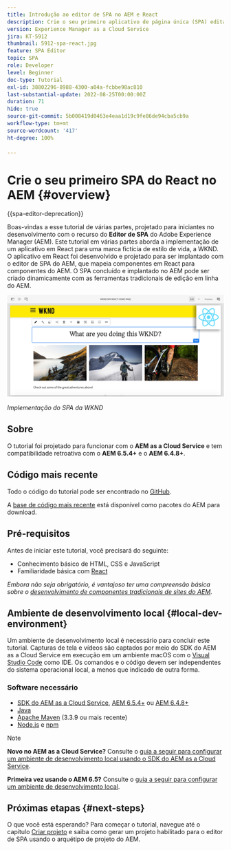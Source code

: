 ```yaml
---
title: Introdução ao editor de SPA no AEM e React
description: Crie o seu primeiro aplicativo de página única (SPA) editável em React no Adobe Experience Manager (AEM) com o WKND SPA. Saiba como criar um SPA usando a estrutura React JS com o editor de SPA do AEM. Este tutorial de várias partes aborda a implementação de um aplicativo em React para uma marca fictícia de estilo de vida, a WKND. O tutorial aborda a criação completa do SPA e a integração com o AEM.
version: Experience Manager as a Cloud Service
jira: KT-5912
thumbnail: 5912-spa-react.jpg
feature: SPA Editor
topic: SPA
role: Developer
level: Beginner
doc-type: Tutorial
exl-id: 38802296-8988-4300-a04a-fcbbe98ac810
last-substantial-update: 2022-08-25T00:00:00Z
duration: 71
hide: true
source-git-commit: 5b008419d0463e4eaa1d19c9fe86de94cba5cb9a
workflow-type: tm+mt
source-wordcount: '417'
ht-degree: 100%

---
```


# Crie o seu primeiro SPA do React no AEM {#overview}

{{spa-editor-deprecation}}

Boas-vindas a esse tutorial de várias partes, projetado para iniciantes no desenvolvimento com o recurso do **Editor de SPA** do Adobe Experience Manager (AEM). Este tutorial em várias partes aborda a implementação de um aplicativo em React para uma marca fictícia de estilo de vida, a WKND. O aplicativo em React foi desenvolvido e projetado para ser implantado com o editor de SPA do AEM, que mapeia componentes em React para componentes do AEM. O SPA concluído e implantado no AEM pode ser criado dinamicamente com as ferramentas tradicionais de edição em linha do AEM.

![SPA final implementado](assets/wknd-spa-implementation.png)

*Implementação do SPA da WKND*

## Sobre

O tutorial foi projetado para funcionar com o **AEM as a Cloud Service** e tem compatibilidade retroativa com o **AEM 6.5.4+** e o **AEM 6.4.8+**.

## Código mais recente

Todo o código do tutorial pode ser encontrado no [GitHub](https://github.com/adobe/aem-guides-wknd-spa).

A [base de código mais recente](https://github.com/adobe/aem-guides-wknd-spa/releases) está disponível como pacotes do AEM para download.

## Pré-requisitos

Antes de iniciar este tutorial, você precisará do seguinte:

* Conhecimento básico de HTML, CSS e JavaScript
* Familiaridade básica com [React](https://reactjs.org/tutorial/tutorial.html)

*Embora não seja obrigatório, é vantajoso ter uma compreensão básica sobre o [desenvolvimento de componentes tradicionais de sites do AEM](https://experienceleague.adobe.com/docs/experience-manager-learn/getting-started-wknd-tutorial-develop/overview.html?lang=pt-BR).*

## Ambiente de desenvolvimento local {#local-dev-environment}

Um ambiente de desenvolvimento local é necessário para concluir este tutorial. Capturas de tela e vídeos são captados por meio do SDK do AEM as a Cloud Service em execução em um ambiente macOS com o [Visual Studio Code](https://code.visualstudio.com/) como IDE. Os comandos e o código devem ser independentes do sistema operacional local, a menos que indicado de outra forma.

### Software necessário

* [SDK do AEM as a Cloud Service](https://experienceleague.adobe.com/pt-br/docs/experience-manager-learn/cloud-service/local-development-environment-set-up/aem-runtime), [AEM 6.5.4+](https://experienceleague.adobe.com/pt-br/docs/experience-manager-release-information/aem-release-updates/aem-releases-updates#aem-65) ou [AEM 6.4.8+](https://experienceleague.adobe.com/pt-br/docs/experience-manager-release-information/aem-release-updates/aem-releases-updates#aem-64)
* [Java](https://downloads.experiencecloud.adobe.com/content/software-distribution/en/general.html)
* [Apache Maven](https://maven.apache.org/) (3.3.9 ou mais recente)
* [Node.js](https://nodejs.org/pt) e [npm](https://www.npmjs.com/)

>[!NOTE]
>
> **Novo no AEM as a Cloud Service?** Consulte o [guia a seguir para configurar um ambiente de desenvolvimento local usando o SDK do AEM as a Cloud Service](https://experienceleague.adobe.com/docs/experience-manager-learn/cloud-service/local-development-environment-set-up/overview.html).
>
> **Primeira vez usando o AEM 6.5?** Consulte o [guia a seguir para configurar um ambiente de desenvolvimento local](https://experienceleague.adobe.com/docs/experience-manager-learn/foundation/development/set-up-a-local-aem-development-environment.html?lang=pt-BR).

## Próximas etapas {#next-steps}

O que você está esperando? Para começar o tutorial, navegue até o capítulo [Criar projeto](create-project.md) e saiba como gerar um projeto habilitado para o editor de SPA usando o arquétipo de projeto do AEM.
